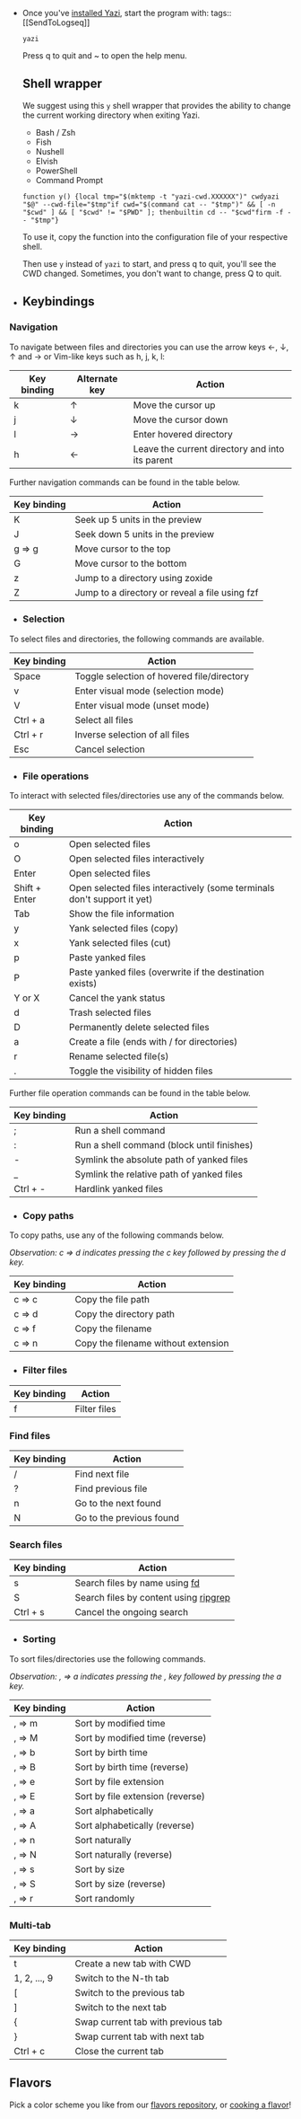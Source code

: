 - Once you've [installed Yazi](https://yazi-rs.github.io/docs/installation), start the program with:
  tags:: [[SendToLogseq]]
  
  ```
  yazi
  ```
  
  Press q to quit and ~ to open the help menu.
  
  ## Shell wrapper[](https://yazi-rs.github.io/docs/quick-start//#shell-wrapper)
  
  We suggest using this `y` shell wrapper that provides the ability to change the current working directory when exiting Yazi.
  
  * Bash / Zsh
  * Fish
  * Nushell
  * Elvish
  * PowerShell
  * Command Prompt
  
  ```
  function y() {local tmp="$(mktemp -t "yazi-cwd.XXXXXX")" cwdyazi "$@" --cwd-file="$tmp"if cwd="$(command cat -- "$tmp")" && [ -n "$cwd" ] && [ "$cwd" != "$PWD" ]; thenbuiltin cd -- "$cwd"firm -f -- "$tmp"}
  ```
  
  To use it, copy the function into the configuration file of your respective shell.
  
  Then use `y` instead of `yazi` to start, and press q to quit, you'll see the CWD changed. Sometimes, you don't want to change, press Q to quit.
  
-  ## Keybindings[](https://yazi-rs.github.io/docs/quick-start//#keybindings)
  
  ### Navigation[](https://yazi-rs.github.io/docs/quick-start//#navigation)
  
  To navigate between files and directories you can use the arrow keys ←, ↓, ↑ and → or Vim-like keys such as h, j, k, l:
  
  | Key binding | Alternate key | Action |
  | --- | --- | --- |
  | k   | ↑   | Move the cursor up |
  | j   | ↓   | Move the cursor down |
  | l   | →   | Enter hovered directory |
  | h   | ←   | Leave the current directory and into its parent |
  
  Further navigation commands can be found in the table below.
  
  | Key binding | Action |
  | --- | --- |
  | K   | Seek up 5 units in the preview |
  | J   | Seek down 5 units in the preview |
  | g ⇒ g | Move cursor to the top |
  | G   | Move cursor to the bottom |
  | z   | Jump to a directory using zoxide |
  | Z   | Jump to a directory or reveal a file using fzf |
  
-  ### Selection[](https://yazi-rs.github.io/docs/quick-start//#selection)
  
  To select files and directories, the following commands are available.
  
  | Key binding | Action |
  | --- | --- |
  | Space | Toggle selection of hovered file/directory |
  | v   | Enter visual mode (selection mode) |
  | V   | Enter visual mode (unset mode) |
  | Ctrl + a | Select all files |
  | Ctrl + r | Inverse selection of all files |
  | Esc | Cancel selection |
  
-  ### File operations[](https://yazi-rs.github.io/docs/quick-start//#file-operations)
  
  To interact with selected files/directories use any of the commands below.
  
  | Key binding | Action |
  | --- | --- |
  | o   | Open selected files |
  | O   | Open selected files interactively |
  | Enter | Open selected files |
  | Shift + Enter | Open selected files interactively (some terminals don't support it yet) |
  | Tab | Show the file information |
  | y   | Yank selected files (copy) |
  | x   | Yank selected files (cut) |
  | p   | Paste yanked files |
  | P   | Paste yanked files (overwrite if the destination exists) |
  | Y or X | Cancel the yank status |
  | d   | Trash selected files |
  | D   | Permanently delete selected files |
  | a   | Create a file (ends with / for directories) |
  | r   | Rename selected file(s) |
  | .   | Toggle the visibility of hidden files |
  
  Further file operation commands can be found in the table below.
  
  | Key binding | Action |
  | --- | --- |
  | ;   | Run a shell command |
  | :   | Run a shell command (block until finishes) |
  | -  | Symlink the absolute path of yanked files |
  | \_  | Symlink the relative path of yanked files |
  | Ctrl + - | Hardlink yanked files |
  
-  ### Copy paths[](https://yazi-rs.github.io/docs/quick-start//#copy-paths)
  
  To copy paths, use any of the following commands below.
  
  *Observation: c ⇒ d indicates pressing the c key followed by pressing the d key.*
  
  | Key binding | Action |
  | --- | --- |
  | c ⇒ c | Copy the file path |
  | c ⇒ d | Copy the directory path |
  | c ⇒ f | Copy the filename |
  | c ⇒ n | Copy the filename without extension |
  
-  ### Filter files[](https://yazi-rs.github.io/docs/quick-start//#filter-files)
  
  | Key binding | Action |
  | --- | --- |
  | f   | Filter files |
  
  ### Find files[](https://yazi-rs.github.io/docs/quick-start//#find-files)
  
  | Key binding | Action |
  | --- | --- |
  | /   | Find next file |
  | ?   | Find previous file |
  | n   | Go to the next found |
  | N   | Go to the previous found |
  
  ### Search files[](https://yazi-rs.github.io/docs/quick-start//#search-files)
  
  | Key binding | Action |
  | --- | --- |
  | s   | Search files by name using [fd](https://github.com/sharkdp/fd) |
  | S   | Search files by content using [ripgrep](https://github.com/BurntSushi/ripgrep) |
  | Ctrl + s | Cancel the ongoing search |
  
-  ### Sorting[](https://yazi-rs.github.io/docs/quick-start//#sorting)
  
  To sort files/directories use the following commands.
  
  *Observation: , ⇒ a indicates pressing the , key followed by pressing the a key.*
  
  | Key binding | Action |
  | --- | --- |
  | , ⇒ m | Sort by modified time |
  | , ⇒ M | Sort by modified time (reverse) |
  | , ⇒ b | Sort by birth time |
  | , ⇒ B | Sort by birth time (reverse) |
  | , ⇒ e | Sort by file extension |
  | , ⇒ E | Sort by file extension (reverse) |
  | , ⇒ a | Sort alphabetically |
  | , ⇒ A | Sort alphabetically (reverse) |
  | , ⇒ n | Sort naturally |
  | , ⇒ N | Sort naturally (reverse) |
  | , ⇒ s | Sort by size |
  | , ⇒ S | Sort by size (reverse) |
  | , ⇒ r | Sort randomly |
  
  ### Multi-tab[](https://yazi-rs.github.io/docs/quick-start//#multi-tab)
  
  | Key binding | Action |
  | --- | --- |
  | t   | Create a new tab with CWD |
  | 1, 2, ..., 9 | Switch to the N-th tab |
  | \[  | Switch to the previous tab |
  | ]  | Switch to the next tab |
  | {   | Swap current tab with previous tab |
  | }   | Swap current tab with next tab |
  | Ctrl + c | Close the current tab |
  
  ## Flavors[](https://yazi-rs.github.io/docs/quick-start//#flavors)
  
  Pick a color scheme you like from our [flavors repository](https://github.com/yazi-rs/flavors), or [cooking a flavor](https://yazi-rs.github.io/docs/flavors/overview#cooking)!